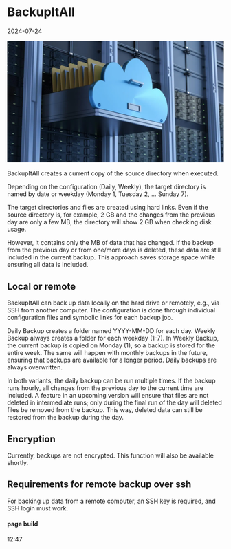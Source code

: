 # BackupItAll

2024-07-24

![BackupItAll](images/IMG_9569.webp)

BackupItAll creates a current copy of the source directory when executed. 

Depending on the configuration (Daily, Weekly), the target directory is named by date or weekday (Monday 1, Tuesday 2, ... Sunday 7). 

The target directories and files are created using hard links. Even if the source directory is, for example, 2 GB and the changes from the previous day are only a few MB, the directory will show 2 GB when checking disk usage. 

However, it contains only the MB of data that has changed. If the backup from the previous day or from one/more days is deleted, these data are still included in the current backup. This approach saves storage space while ensuring all data is included.

## Local or remote

BackupItAll can back up data locally on the hard drive or remotely, e.g., via SSH from another computer. The configuration is done through individual configuration files and symbolic links for each backup job.

Daily Backup creates a folder named YYYY-MM-DD for each day. Weekly Backup always creates a folder for each weekday (1-7). In Weekly Backup, the current backup is copied on Monday (1), so a backup is stored for the entire week. The same will happen with monthly backups in the future, ensuring that backups are available for a longer period. Daily backups are always overwritten.

In both variants, the daily backup can be run multiple times. If the backup runs hourly, all changes from the previous day to the current time are included. A feature in an upcoming version will ensure that files are not deleted in intermediate runs; only during the final run of the day will deleted files be removed from the backup. This way, deleted data can still be restored from the backup during the day.

## Encryption

Currently, backups are not encrypted. This function will also be available shortly.

## Requirements for remote backup over ssh

For backing up data from a remote computer, an SSH key is required, and SSH login must work.

#### page build
12:47